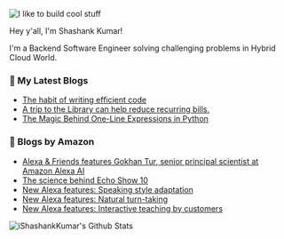 ![I like to build cool stuff](https://res.cloudinary.com/dt8g3rhcy/image/upload/v1595929574/i_like_to_build_cool_shit._1_nzbwjh.png)

Hey y'all, I'm Shashank Kumar! 

I'm a Backend Software Engineer solving challenging problems in Hybrid Cloud World.

### 📕 My Latest Blogs
<!-- BLOG-POST-LIST:START -->
- [The habit of writing efficient code](https://medium.com/@ishashankkumar/the-habit-of-writing-efficient-code-153b05f04269?source=rss-d24dda280d5f------2)
- [A trip to the Library can help reduce recurring bills.](https://medium.com/swlh/a-trip-to-the-library-can-help-reduce-recurring-bills-23bca495cdf5?source=rss-d24dda280d5f------2)
- [The Magic Behind One-Line Expressions in Python](https://medium.com/swlh/the-magic-behind-one-line-expressions-in-python-816c10180c5c?source=rss-d24dda280d5f------2)
<!-- BLOG-POST-LIST:END -->

### 📕 Blogs by Amazon
<!-- AMAZON-BLOG-POST-LIST:START -->
- [Alexa & Friends features Gokhan Tur, senior principal scientist at Amazon Alexa AI](https://www.amazon.science/videos-webinars/alexa-friends-features-gokhan-tur-senior-principal-scientist-at-alexa-ai)
- [The science behind Echo Show 10](https://www.amazon.science/blog/the-science-behind-echo-show-10)
- [New Alexa features: Speaking style adaptation](https://www.amazon.science/blog/new-text-to-speech-generator-and-rephraser-move-alexa-toward-concept-to-speech)
- [New Alexa features: Natural turn-taking](https://www.amazon.science/blog/change-to-alexa-wake-word-process-adds-natural-turn-taking)
- [New Alexa features: Interactive teaching by customers](https://www.amazon.science/blog/new-alexa-features-interactive-teaching-by-customers)
<!-- AMAZON-BLOG-POST-LIST:END -->



<img align="center" alt="iShashankKumar's Github Stats" src="https://github-readme-stats.vercel.app/api?username=ishashankkumar&show_icons=true&hide_border=true" />
